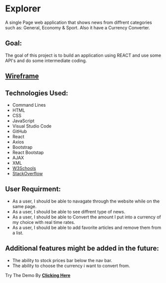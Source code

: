 # Explorer

A single Page web application that shows news from diffrent categories such as: General, Economy & Sport. Also it have a Currency Converter.

## Goal:

The goal of this project is to build an application using REACT and use some API's and do some intermediate coding.

## **[Wireframe](https://wireframe.cc/pro/pp/83e700ddd286451)**

## Technologies Used:

* Command Lines
* HTML
* CSS
* JavaScript
* Visual Studio Code
* GitHub
* React
* Axios
* Bootstrap
* React Bootstap
* AJAX
* XML
* [W3Schools](https://www.w3schools.com/)
* [StackOverflow](https://stackoverflow.com/)


## User Requirment:

* As a user, I should be able to navagate through the website while on the same page.
* As a user, I should be able to see diffrent type of news.
* As a user, I should be able to Convert the amount I put into a currency of my choice with real time rates.
* As a user, I should be able to add favorite articles and remove them from a list.


## Additional features might be added in the future:

* The ability to stock prices bar below the nav bar.
* The ability to choose the currency i want to convert from.



Try The Demo By **[Clicking Here](https://oalru.github.io/Explorer/)**
